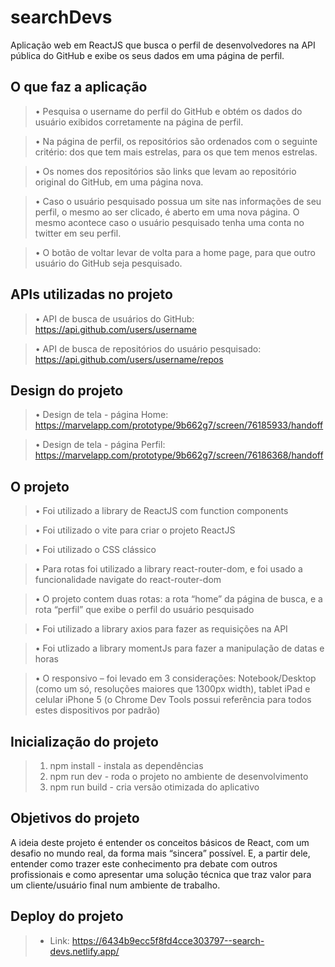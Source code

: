 # searchDevs

Aplicação web em ReactJS que busca o perfil de desenvolvedores na API pública do GitHub e exibe os seus dados em uma página de perfil.


## O que faz a aplicação
> •	Pesquisa o username do perfil do GitHub e obtém os dados do usuário exibidos corretamente na página de perfil.  

> •	Na página de perfil, os repositórios são ordenados com o seguinte critério: dos que tem mais estrelas, para os que tem menos estrelas.  

> •	Os nomes dos repositórios são links que levam ao repositório original do GitHub, em uma página nova.  

> •	Caso o usuário pesquisado possua um site nas informações de seu perfil, o mesmo ao ser clicado, é aberto em uma nova página. O mesmo acontece caso o usuário pesquisado tenha uma conta no twitter em seu perfil.  

> •	O botão de voltar levar de volta para a home page, para que outro usuário do GitHub seja pesquisado.  


## APIs utilizadas no projeto

> •	API de busca de usuários do GitHub: https://api.github.com/users/username

> •	API de busca de repositórios do usuário pesquisado: https://api.github.com/users/username/repos

## Design do projeto

> •	Design de tela - página Home: https://marvelapp.com/prototype/9b662g7/screen/76185933/handoff

> •	Design de tela - página Perfil: https://marvelapp.com/prototype/9b662g7/screen/76186368/handoff


## O projeto

> •	Foi utilizado a library de ReactJS com function components

> •	Foi utilizado o vite para criar o projeto ReactJS

> •	Foi utilizado o CSS clássico 

> •	Para rotas foi utilizado a library react-router-dom, e foi usado a funcionalidade  navigate do react-router-dom 

> •	O projeto contem duas rotas: a rota “home” da página de busca, e a rota “perfil” que exibe o perfil do usuário pesquisado

> • Foi utilizado a library axios para fazer as requisições na API 

> • Foi utlizado a library momentJs para fazer a manipulação de datas e horas

> •	O responsivo – foi levado em 3 considerações: Notebook/Desktop (como um só, resoluções maiores que 1300px width), tablet iPad e celular iPhone 5 (o Chrome Dev Tools possui referência para todos estes dispositivos por padrão)


## Inicialização do projeto
> 1. npm install - instala as dependências
> 2. npm run dev - roda o projeto no ambiente de desenvolvimento
> 3. npm run build - cria versão otimizada do aplicativo


## Objetivos do projeto

A ideia deste projeto é entender os conceitos básicos de React, com um desafio no mundo real, da forma mais “sincera” possível. E, a partir dele, entender como trazer este conhecimento pra debate com outros profissionais e como apresentar uma solução técnica que traz valor para um cliente/usuário final num ambiente de trabalho. 

## Deploy do projeto 
> - Link: https://6434b9ecc5f8fd4cce303797--search-devs.netlify.app/


